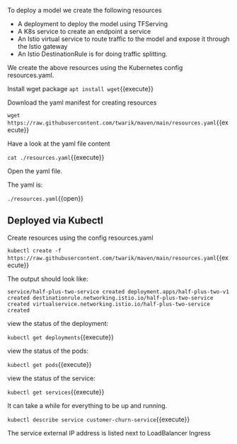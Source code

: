 To deploy a model we create the following resources
- A deployment to deploy the model using TFServing
- A K8s service to create an endpoint a service
- An Istio virtual service to route traffic to the model and expose it through the Istio gateway
- An Istio DestinationRule is for doing traffic splitting.

We create the above resources using the Kubernetes config resources.yaml.

Install wget package
`apt install wget`{{execute}}

Download the yaml manifest for creating resources

`wget https://raw.githubusercontent.com/twarik/maven/main/resources.yaml`{{execute}}

Have a look at the yaml file content

`cat ./resources.yaml`{{execute}}

Open the yaml file.

The yaml is:

`./resources.yaml`{{open}}

## Deployed via Kubectl

Create resources using the config resources.yaml

<!-- `microk8s kubectl create -f ./resources.yaml`{{execute}} -->
<!-- `kubectl create -f ./resources.yaml`{{execute}} -->
`kubectl create -f https://raw.githubusercontent.com/twarik/maven/main/resources.yaml`{{execute}}

The output should look like:

`service/half-plus-two-service created
deployment.apps/half-plus-two-v1 created
destinationrule.networking.istio.io/half-plus-two-service created
virtualservice.networking.istio.io/half-plus-two-service created`

view the status of the deployment:

`kubectl get deployments`{{execute}}

view the status of the pods:

`kubectl get pods`{{execute}}

view the status of the service:

`kubectl get services`{{execute}}

It can take a while for everything to be up and running.

`kubectl describe service customer-churn-service`{{execute}}

The service external IP address is listed next to LoadBalancer Ingress
